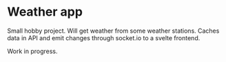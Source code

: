 # Weather app

Small hobby project. Will get weather from some weather stations. Caches data in API and emit changes through socket.io to a svelte frontend.

Work in progress.

